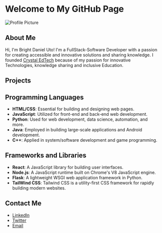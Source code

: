 # Welcome to My GitHub Page

![Profile Picture](https://avatars.githubusercontent.com/BrightDU)

## About Me

Hi, I'm Bright Daniel Uto! I'm a FullStack-Software Developer with a passion for creating accessible and innovative solutions and sharing knowledge. I founded [Crystal EdTech](https://www.crystaledtech.com) because of my passion for innovative Technologies, knowledge sharing and inclusive Education.

## Projects

<!-- - [Project 1](https://github.com/<your-username>/project1): A brief description of Project 1.
- [Project 2](https://github.com/<your-username>/project2): A brief description of Project 2.
- [Project 3](https://github.com/<your-username>/project3): A brief description of Project 3. -->

## Programming Languages


- **HTML/CSS**: Essential for building and designing web pages.
- **JavaScript**: Utilized for front-end and back-end web development.
- **Python**: Used for web development, data science, automation, and more.
- **Java**: Employed in building large-scale applications and Android development.
- **C++**: Applied in system/software development and game programming.


## Frameworks and Libraries

- **React**: A JavaScript library for building user interfaces.
- **Node.js**: A JavaScript runtime built on Chrome's V8 JavaScript engine.
- **Flask**: A lightweight WSGI web application framework in Python.
- **TailWind CSS**: Tailwind CSS is a utility-first CSS framework for rapidly building modern websites.

## Contact Me

- [LinkedIn](https://www.linkedin.com/in/brightdanieluto)
- [Twitter](https://twitter.com/utoBright)
- [Email](mailto:brightuto@gmail.com)
